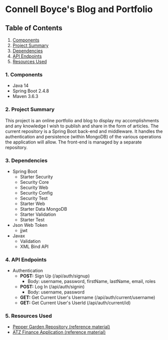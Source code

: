 # Connell Boyce's Blog and Portfolio

## Table of Contents
1. [Components](#1-components)
2. [Project Summary](#2-project-summary)
3. [Dependencies](#3-dependencies)
4. [API Endpoints](#4-api-endpoints)
5. [Resources Used](#5-resources-used)

### 1. Components
- Java 14
- Spring Boot 2.4.8
- Maven 3.6.3

### 2. Project Summary
 This project is an online portfolio and blog to display my accomplishments and any knowledge I wish to publish and share in the form of articles. The current repository is a Spring Boot back-end and middleware. It handles the authentication and persistence (within MongoDB) of the various operations the application will allow. The front-end is managed by a separate repository.

### 3. Dependencies
- Spring Boot
  - Starter Security
  - Security Core
  - Security Web
  - Security Config
  - Security Test
  - Starter Web
  - Starter Data MongoDB
  - Starter Validation
  - Starter Test
- Json Web Token
  - jjwt
- Javax
  - Validation
  - XML Bind API

### 4. API Endpoints
- Authentication
  - <b>POST:</b> Sign Up (/api/auth/signup)
    - Body: username, password, firstName, lastName, email, roles
  - <b>POST:</b> Log In (/api/auth/signin)
    - Body: username, password
  - <b>GET:</b> Get Current User's Username (/api/auth/current/username)
  - <b>GET:</b> Get Current User's UserId (/api/auth/current/id)

### 5. Resources Used
- [Pepper Garden Repository (reference material)](https://github.com/connellboyce/pepper-garden)
- [ATZ Finance Application (reference material)](https://github.com/connellboyce/finance-application)
